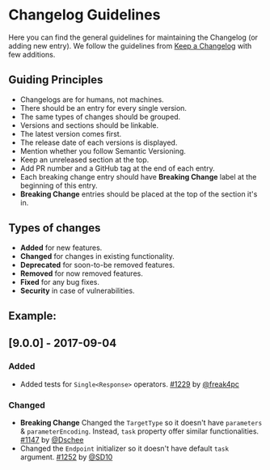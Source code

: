 # Changelog Guidelines

Here you can find the general guidelines for maintaining the Changelog (or adding new entry). We follow the guidelines from [Keep a Changelog](http://keepachangelog.com/en/1.0.0/) with few additions.

## Guiding Principles

- Changelogs are for humans, not machines.
- There should be an entry for every single version.
- The same types of changes should be grouped.
- Versions and sections should be linkable.
- The latest version comes first.
- The release date of each versions is displayed.
- Mention whether you follow Semantic Versioning.
- Keep an unreleased section at the top.
- Add PR number and a GitHub tag at the end of each entry.
- Each breaking change entry should have **Breaking Change** label at the beginning of this entry.
- **Breaking Change** entries should be placed at the top of the section it's in.

## Types of changes

- **Added** for new features.
- **Changed** for changes in existing functionality.
- **Deprecated** for soon-to-be removed features.
- **Removed** for now removed features.
- **Fixed** for any bug fixes.
- **Security** in case of vulnerabilities.

## Example:

## [9.0.0] - 2017-09-04

### Added

- Added tests for `Single<Response>` operators. [#1229](https://github.com/Moya/Moya/pull/1229) by [@freak4pc](http://github.com/freak4pc)

### Changed

- **Breaking Change** Changed the `TargetType` so it doesn't have `parameters` & `parameterEncoding`. Instead, `task` property offer similar functionalities. [#1147](https://github.com/Moya/Moya/pull/1147) by [@Dschee](http://github.com/Dschee)
- Changed the `Endpoint` initializer so it doesn't have default `task` argument. [#1252](https://github.com/Moya/Moya/pull/1252) by [@SD10](http://github.com/SD10)
